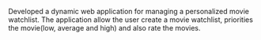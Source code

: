 Developed a dynamic web application for managing a personalized movie watchlist. The application allow the user create a movie watchlist, priorities the movie(low, average and high) and also rate the movies.

